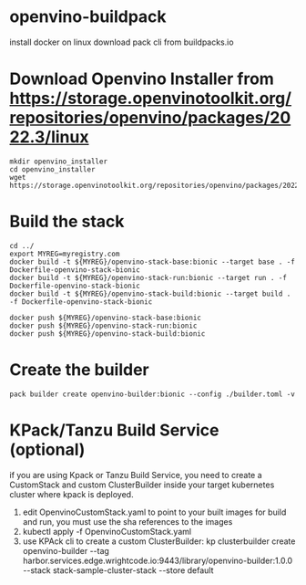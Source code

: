 # openvino-buildpack

install docker on linux
download pack cli from buildpacks.io

# Download Openvino Installer from https://storage.openvinotoolkit.org/repositories/openvino/packages/2022.3/linux

```console
mkdir openvino_installer
cd openvino_installer
wget https://storage.openvinotoolkit.org/repositories/openvino/packages/2022.3/linux/l_openvino_toolkit_ubuntu18_2022.3.0.9052.9752fafe8eb_x86_64.tgz
```

# Build the stack

```console
cd ../
export MYREG=myregistry.com
docker build -t ${MYREG}/openvino-stack-base:bionic --target base . -f Dockerfile-openvino-stack-bionic
docker build -t ${MYREG}/openvino-stack-run:bionic --target run . -f Dockerfile-openvino-stack-bionic
docker build -t ${MYREG}/openvino-stack-build:bionic --target build . -f Dockerfile-openvino-stack-bionic

docker push ${MYREG}/openvino-stack-base:bionic
docker push ${MYREG}/openvino-stack-run:bionic
docker push ${MYREG}/openvino-stack-build:bionic
```

# Create the builder

```console
pack builder create openvino-builder:bionic --config ./builder.toml -v
```

# KPack/Tanzu Build Service (optional)

if you are using Kpack or Tanzu Build Service, you need to create a CustomStack and custom ClusterBuilder inside your target kubernetes cluster where kpack is deployed.
1. edit OpenvinoCustomStack.yaml to point to your built images for build and run, you must use the sha references to the images
2. kubectl apply -f OpenvinoCustomStack.yaml
3. use KPAck cli to create a custom ClusterBuilder:  kp clusterbuilder create openvino-builder --tag harbor.services.edge.wrightcode.io:9443/library/openvino-builder:1.0.0 --stack stack-sample-cluster-stack --store default
